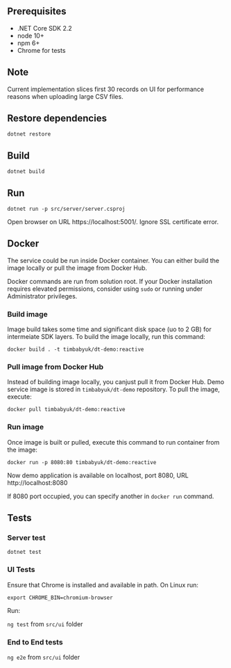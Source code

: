 
## Prerequisites

- .NET Core SDK 2.2
- node 10+
- npm 6+
- Chrome for tests

## Note

Current implementation slices first 30 records on UI for performance reasons when uploading large CSV files.

## Restore dependencies

`dotnet restore`

## Build

`dotnet build`

## Run 

`dotnet run -p src/server/server.csproj`

Open browser on URL https://localhost:5001/. Ignore SSL certificate error.

## Docker

The service could be run inside Docker container. You can either build the image locally or pull the image from Docker Hub.

Docker commands are run from solution root. If your Docker installation requires elevated permissions, consider using `sudo` or running under Administrator privileges.

### Build image

Image build takes some time and significant disk space (uo to 2 GB) for intermeiate SDK layers. To build the image locally, run this command:

`docker build . -t timbabyuk/dt-demo:reactive`

### Pull image from Docker Hub

Instead of building image locally, you canjust pull it from Docker Hub. Demo service image is stored in `timbabyuk/dt-demo` repository. To pull the image, execute:

`docker pull timbabyuk/dt-demo:reactive`

### Run image

Once image is built or pulled, execute this command to run container from the image:

`docker run -p 8080:80 timbabyuk/dt-demo:reactive`

Now demo application is available on localhost, port 8080, URL http://localhost:8080

If 8080 port occupied, you can specify another in `docker run` command.

## Tests

### Server test

`dotnet test`

### UI Tests

Ensure that Chrome is installed and available in path. On Linux run:

`export CHROME_BIN=chromium-browser`

Run:

`ng test` from `src/ui` folder

### End to End tests

`ng e2e` from `src/ui` folder

